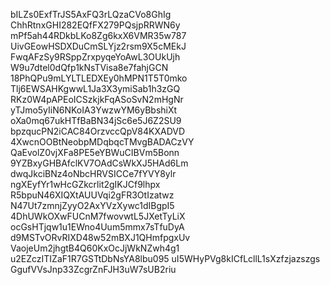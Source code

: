 bILZs0ExfTrJS5AxFQ3rLQzaCVo8GhIg
ChhRtnxGHI282EQfFX279PQsjpRRWN6y
mPf5ah44RDkbLKo8Zg6kxX6VMR35w787
UivGEowHSDXDuCmSLYjz2rsm9X5cMEkJ
FwqAFzSy9RSppZrxpyqeYoAwL3OUkUjh
W9u7dtel0dQfp1kNsTVisa8e7fahjGCN
18PhQPu9mLYLTLEDXEy0hMPN1T5T0mko
Tlj6EWSAHKgwwL1Ja3X3ymiSab1h3zGQ
RKz0W4pAPEoICSzkjkFqASoSvN2mHgNr
yTJmo5yIiN6NKoIA3YwzwYM6yBbshiXt
oXa0mq67ukHTfBaBN34jSc6e5J6Z2SU9
bpzqucPN2iCAC84OrzvccQpV84KXADVD
4XwcnOOBtNeobpMDqbqcTMvgBADACzVY
QaEvolZ0vjXFa8PE5eYBWuCIBVm5Bonn
9YZBxyGHBAfclKV7OAdCsWkXJ5HAd6Lm
dwqJkciBNz4oNbcHRVSICCe7fYVY8ylr
ngXEyfYr1wHcGZkcrlit2gIKJCf9lhpx
R5bpuN46XIQXtAUUVqi2gFR3OtIzatwz
N47Ut7zmnjZyyO2AxYVzXywc1dIBgpI5
4DhUWkOXwFUCnM7fwovwtL5JXetTyLiX
ocGsHTjqw1u1EWno4Uum5mmx7sTfuDyA
d9MSTvORvRIXD48w52mBXJ1QHmfpgxUv
VaojeUm2jhgtB4Q60KxOcJjWkNZwh4g1
u2EZczITIZaF1R7GSTtDbNsYA8lbu095
uI5WHyPVg8kICfLcllL1sXzfzjazszgs
GgufVVsJnp33ZcgrZnFJH3uW7sUB2riu
